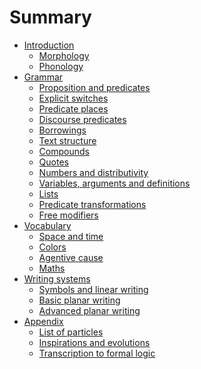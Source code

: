 # Summary

- [Introduction](chapters/1-0.md)
  - [Morphology](chapters/1-1.md)
  - [Phonology](chapters/1-2.md)
- [Grammar]()
  - [Proposition and predicates](chapters/2-1.md)
  - [Explicit switches](chapters/2-2.md)
  - [Predicate places](chapters/2-3.md)
  - [Discourse predicates](chapters/2-4.md)
  - [Borrowings](chapters/2-5.md)
  - [Text structure](chapters/2-6.md)
  - [Compounds](chapters/2-7.md)
  - [Quotes](chapters/2-8.md)
  - [Numbers and distributivity]()
  - [Variables, arguments and definitions]()
  - [Lists]()
  - [Predicate transformations]()
  - [Free modifiers]()
- [Vocabulary]()
  - [Space and time]()
  - [Colors]()
  - [Agentive cause]()
  - [Maths]()
- [Writing systems]()
  - [Symbols and linear writing]()
  - [Basic planar writing]()
  - [Advanced planar writing]()
- [Appendix]()
  - [List of particles]()
  - [Inspirations and evolutions]()
  - [Transcription to formal logic]()